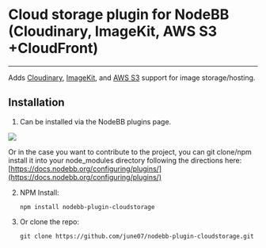 # Cloud storage plugin for NodeBB (Cloudinary, ImageKit, AWS S3 +CloudFront)
-----------
Adds [Cloudinary](https://cloudinary.com), [ImageKit](https://imagekit.io), and [AWS S3](https://aws.amazon.com/s3/) support for image storage/hosting.

## Installation
1.  Can be installed via the NodeBB plugins page.

![](https://i.imgur.com/yfWzhxz.gif)

Or in the case you want to contribute to the project, you can git clone/npm install it into your node_modules directory following the directions here: [https://docs.nodebb.org/configuring/plugins/](https://docs.nodebb.org/configuring/plugins/)

2.  NPM Install:
	```
	npm install nodebb-plugin-cloudstorage
	```

3.  Or clone the repo:
	```
	git clone https://github.com/june07/nodebb-plugin-cloudstorage.git
	```

<!--stackedit_data:
eyJoaXN0b3J5IjpbMTQ1MDMxODI1NywtOTQyNTM0MzAwLC03MT
QwNzMzODddfQ==
-->